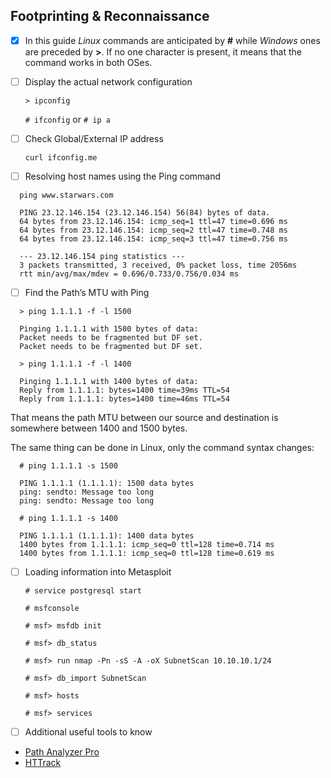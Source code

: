 ## Footprinting & Reconnaissance


- [x] In this guide *Linux* commands are anticipated by **#** while *Windows* ones are preceded by **>**. If no one character is present, it means that the command works in both OSes.


- [ ] Display the actual network configuration

  `> ipconfig`
  
  `# ifconfig` or `# ip a`
  
- [ ] Check Global/External IP address

  `curl ifconfig.me`

- [ ] Resolving host names using the Ping command

```
  ping www.starwars.com
  
  PING 23.12.146.154 (23.12.146.154) 56(84) bytes of data.
  64 bytes from 23.12.146.154: icmp_seq=1 ttl=47 time=0.696 ms
  64 bytes from 23.12.146.154: icmp_seq=2 ttl=47 time=0.748 ms
  64 bytes from 23.12.146.154: icmp_seq=3 ttl=47 time=0.756 ms
  
  --- 23.12.146.154 ping statistics ---
  3 packets transmitted, 3 received, 0% packet loss, time 2056ms
  rtt min/avg/max/mdev = 0.696/0.733/0.756/0.034 ms
```

- [ ] Find the Path’s MTU with Ping

```
  > ping 1.1.1.1 -f -l 1500
  
  Pinging 1.1.1.1 with 1500 bytes of data:
  Packet needs to be fragmented but DF set.
  Packet needs to be fragmented but DF set.
```
```
  > ping 1.1.1.1 -f -l 1400
  
  Pinging 1.1.1.1 with 1400 bytes of data:
  Reply from 1.1.1.1: bytes=1400 time=39ms TTL=54
  Reply from 1.1.1.1: bytes=1400 time=46ms TTL=54
```
  That means the path MTU between our source and destination is somewhere between 1400 and 1500 bytes.
  
  The same thing can be done in Linux, only the command syntax changes:

```
  # ping 1.1.1.1 -s 1500
  
  PING 1.1.1.1 (1.1.1.1): 1500 data bytes
  ping: sendto: Message too long
  ping: sendto: Message too long
```
  
```
  # ping 1.1.1.1 -s 1400
  
  PING 1.1.1.1 (1.1.1.1): 1400 data bytes
  1400 bytes from 1.1.1.1: icmp_seq=0 ttl=128 time=0.714 ms
  1400 bytes from 1.1.1.1: icmp_seq=0 ttl=128 time=0.619 ms
```

- [ ] Loading information into Metasploit

  `# service postgresql start`
  
  `# msfconsole`
    
  `# msf> msfdb init`

  `# msf> db_status`
  
  `# msf> run nmap -Pn -sS -A -oX SubnetScan 10.10.10.1/24`
  
  `# msf> db_import SubnetScan`
  
  `# msf> hosts`
  
  `# msf> services`


- [ ] Additional useful tools to know

* [Path Analyzer Pro](https://www.pathanalyzer.com/)
* [HTTrack](https://www.httrack.com/)

  
